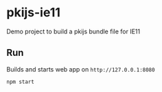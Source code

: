 # pkijs-ie11
Demo project to build a pkijs bundle file for IE11

## Run

Builds and starts web app on `http://127.0.0.1:8080`

```
npm start
```